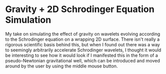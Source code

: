 # Gravity + 2D Schrodinger Equation Simulation

My take on simulating the effect of gravity on wavelets evolving according to the Schrodinger equation on a wrapping 2D surface. There isn't really a rigorous scientific basis behind this, but when I found out there was a way to seemingly arbitrarily accelerate Schrodinger wavelets, I thought it would be interesting to see how it would look if I manifested this in the form of a pseudo-Newtonian gravitational well, which can be introduced and moved around by the user by using the middle mouse button.
